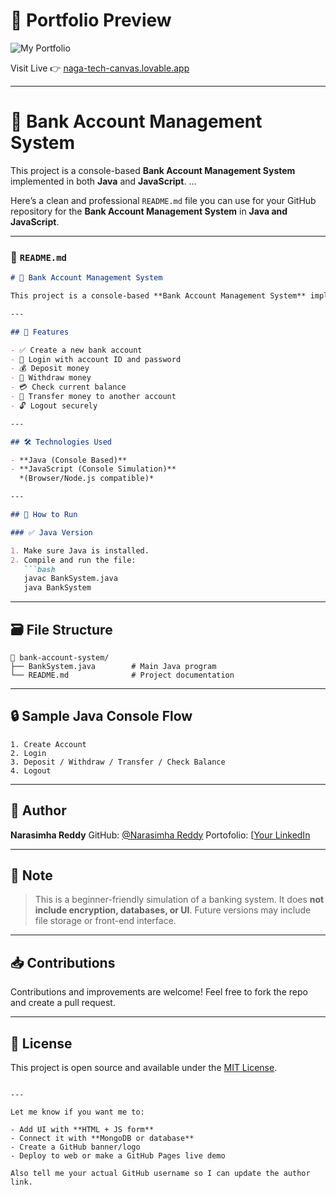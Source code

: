 # 🚀 Portfolio Preview

![My Portfolio](https://res.cloudinary.com/dp2oqbrf5/image/upload/v1750241634/screencapture-naga-tech-canvas-lovable-app-2025-06-18-15_36_41_3_qf8ynu.png)


Visit Live 👉 [naga-tech-canvas.lovable.app](https://naga-tech-canvas.lovable.app/)

---

# 🏦 Bank Account Management System

This project is a console-based **Bank Account Management System** implemented in both **Java** and **JavaScript**.
...







Here’s a clean and professional `README.md` file you can use for your GitHub repository for the **Bank Account Management System** in **Java and JavaScript**.

---

### 📄 `README.md`

````markdown
# 🏦 Bank Account Management System

This project is a console-based **Bank Account Management System** implemented in both **Java** and **JavaScript**. It simulates basic banking operations like account creation, login, deposit, withdraw, balance inquiry, and fund transfers between accounts.

---

## 🚀 Features

- ✅ Create a new bank account
- 🔐 Login with account ID and password
- 💰 Deposit money
- 🧾 Withdraw money
- 💳 Check current balance
- 🔄 Transfer money to another account
- 🔓 Logout securely

---

## 🛠️ Technologies Used

- **Java (Console Based)**
- **JavaScript (Console Simulation)**  
  *(Browser/Node.js compatible)*

---

## 🧪 How to Run

### ✅ Java Version

1. Make sure Java is installed.
2. Compile and run the file:
   ```bash
   javac BankSystem.java
   java BankSystem
````

---


## 🗃️ File Structure

```
📁 bank-account-system/
├── BankSystem.java        # Main Java program
└── README.md              # Project documentation
```

---

## 🔒 Sample Java Console Flow

```text
1. Create Account
2. Login
3. Deposit / Withdraw / Transfer / Check Balance
4. Logout
```

---

## 🙋 Author

**Narasimha Reddy**
GitHub: [@Narasimha Reddy](https://github.com/Narasimhareddy-1/java.git)
Portofolio: [[Your LinkedIn](https://www.linkedin.com/in/yourprofile/](https://naga-tech-canvas.lovable.app/))

---

## 📌 Note

> This is a beginner-friendly simulation of a banking system. It does **not include encryption, databases, or UI**. Future versions may include file storage or front-end interface.

---

## 📥 Contributions

Contributions and improvements are welcome! Feel free to fork the repo and create a pull request.

---

## 📜 License

This project is open source and available under the [MIT License](LICENSE).

```

---

Let me know if you want me to:

- Add UI with **HTML + JS form**  
- Connect it with **MongoDB or database**  
- Create a GitHub banner/logo  
- Deploy to web or make a GitHub Pages live demo

Also tell me your actual GitHub username so I can update the author link.
```

